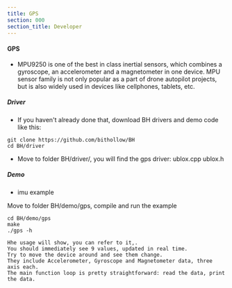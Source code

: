```yaml
---
title: GPS
section: 000
section_title: Developer
---
```


#### **GPS**

   * MPU9250 is one of the best in class inertial sensors, which combines a gyroscope,
   an accelerometer and a magnetometer in one device. MPU sensor family is not only popular as a part of drone autopilot projects,
   but is also widely used in devices like cellphones, tablets, etc.

##### **Driver**

   * If you haven't already done that, download BH drivers and demo code like this:

    git clone https://github.com/bithollow/BH
    cd BH/driver

   * Move to folder BH/driver/, you will find the gps driver: ublox.cpp ublox.h

##### **Demo**

   * imu example

   Move to folder BH/demo/gps, compile and run the example

    cd BH/demo/gps
    make
    ./gps -h

    Hhe usage will show, you can refer to it,.
    You should immediately see 9 values, updated in real time.
    Try to move the device around and see them change.
    They include Accelerometer, Gyroscope and Magnetometer data, three axis each.
    The main function loop is pretty straightforward: read the data, print the data.
